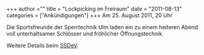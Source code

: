 +++
author =""
title = "Lockpicking im Freiraum"
date = "2011-08-13"
categories = ["Ankündigungen"]
+++
Am 25. August 2011, 20 Uhr

Die Sportsfreunde der Sperrtechnik Ulm laden ein zu einem heiteren Abend voll unterhaltsamer Schlösser und fröhlicher Öffnungstechnik.

Weitere Details beim [SSDeV](http://wiki.ssdev.org/wiki/Ulm).
